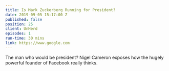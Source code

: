 ```yaml
---
title: Is Mark Zuckerberg Running for President?
date: 2019-09-05 15:17:00 Z
published: false
position: 25
client: UnHerd
episodes: 1
run-time: 30 mins
link: https://www.google.com
---
```


The man who would be president? Nigel Cameron exposes how the hugely powerful founder of Facebook really thinks. 
